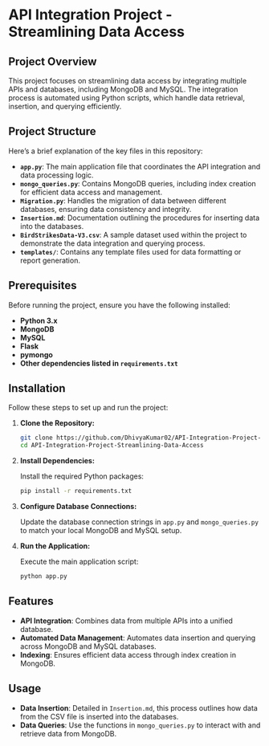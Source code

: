 
# API Integration Project - Streamlining Data Access

## Project Overview
This project focuses on streamlining data access by integrating multiple APIs and databases, including MongoDB and MySQL. The integration process is automated using Python scripts, which handle data retrieval, insertion, and querying efficiently.

## Project Structure
Here’s a brief explanation of the key files in this repository:

- **`app.py`**: The main application file that coordinates the API integration and data processing logic.
- **`mongo_queries.py`**: Contains MongoDB queries, including index creation for efficient data access and management.
- **`Migration.py`**: Handles the migration of data between different databases, ensuring data consistency and integrity.
- **`Insertion.md`**: Documentation outlining the procedures for inserting data into the databases.
- **`BirdStrikesData-V3.csv`**: A sample dataset used within the project to demonstrate the data integration and querying process.
- **`templates/`**: Contains any template files used for data formatting or report generation.

## Prerequisites
Before running the project, ensure you have the following installed:

- **Python 3.x**
- **MongoDB**
- **MySQL**
- **Flask**
- **pymongo**
- **Other dependencies listed in `requirements.txt`**

## Installation
Follow these steps to set up and run the project:

1. **Clone the Repository:**

   ```sh
   git clone https://github.com/DhivyaKumar02/API-Integration-Project-Streamlining-Data-Access.git
   cd API-Integration-Project-Streamlining-Data-Access
   ```

2. **Install Dependencies:**

   Install the required Python packages:

   ```sh
   pip install -r requirements.txt
   ```

3. **Configure Database Connections:**

   Update the database connection strings in `app.py` and `mongo_queries.py` to match your local MongoDB and MySQL setup.

4. **Run the Application:**

   Execute the main application script:

   ```sh
   python app.py
   ```

## Features
- **API Integration**: Combines data from multiple APIs into a unified database.
- **Automated Data Management**: Automates data insertion and querying across MongoDB and MySQL databases.
- **Indexing**: Ensures efficient data access through index creation in MongoDB.

## Usage
- **Data Insertion**: Detailed in `Insertion.md`, this process outlines how data from the CSV file is inserted into the databases.
- **Data Queries**: Use the functions in `mongo_queries.py` to interact with and retrieve data from MongoDB.

